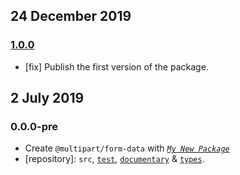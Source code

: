 ## 24 December 2019

### [1.0.0](https://github.com/idiocc/multer/compare/v0.0.0-pre...v1.0.0)

- [fix] Publish the first version of the package.

## 2 July 2019

### 0.0.0-pre

- Create `@multipart/form-data` with _[`My New Package`](https://mnpjs.org)_
- [repository]: `src`, [`test`](https://contexttesting.com), [`documentary`](https://readme.page) & [`types`](https://typedef.page).